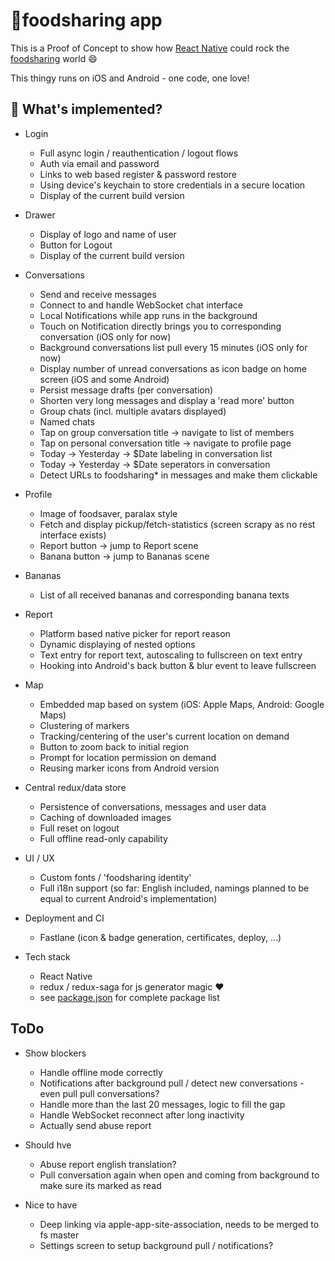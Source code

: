 # 🍴foodsharing app

This is a Proof of Concept to show how [React Native](https://github.com/facebook/react-native) could rock the [foodsharing](https://foodsharing.network) world :smile:

This thingy runs on iOS and Android - one code, one love!


## 🎉 What's implemented?

* Login
  * Full async login / reauthentication / logout flows
  * Auth via email and password
  * Links to web based register & password restore
  * Using device's keychain to store credentials in a secure location
  * Display of the current build version

* Drawer
  * Display of logo and name of user
  * Button for Logout
  * Display of the current build version

* Conversations
  * Send and receive messages
  * Connect to and handle WebSocket chat interface
  * Local Notifications while app runs in the background
  * Touch on Notification directly brings you to corresponding conversation (iOS only for now)
  * Background conversations list pull every 15 minutes (iOS only for now)
  * Display number of unread conversations as icon badge on home screen (iOS and some Android)
  * Persist message drafts (per conversation)
  * Shorten very long messages and display a 'read more' button
  * Group chats (incl. multiple avatars displayed)
  * Named chats
  * Tap on group conversation title -> navigate to list of members
  * Tap on personal conversation title -> navigate to profile page
  * Today -> Yesterday -> $Date labeling in conversation list
  * Today -> Yesterday -> $Date seperators in conversation
  * Detect URLs to foodsharing* in messages and make them clickable

* Profile
  * Image of foodsaver, paralax style
  * Fetch and display pickup/fetch-statistics (screen scrapy as no rest interface exists)
  * Report button -> jump to Report scene
  * Banana button -> jump to Bananas scene

* Bananas
  * List of all received bananas and corresponding banana texts

* Report
  * Platform based native picker for report reason
  * Dynamic displaying of nested options
  * Text entry for report text, autoscaling to fullscreen on text entry
  * Hooking into Android's back button & blur event to leave fullscreen

* Map
  * Embedded map based on system (iOS: Apple Maps, Android: Google Maps)
  * Clustering of markers
  * Tracking/centering of the user's current location on demand
  * Button to zoom back to initial region
  * Prompt for location permission on demand
  * Reusing marker icons from Android version

* Central redux/data store
  * Persistence of conversations, messages and user data
  * Caching of downloaded images
  * Full reset on logout
  * Full offline read-only capability

* UI / UX
  * Custom fonts / 'foodsharing identity'
  * Full i18n support (so far: English included, namings planned to be equal to current Android's implementation)

* Deployment and CI
  * Fastlane (icon & badge generation, certificates, deploy, ...)

* Tech stack
  * React Native
  * redux / redux-saga for js generator magic :heart:
  * see [package.json](https://github.com/rastapasta/foodsharing/blob/master/package.json) for complete package list

## ToDo

* Show blockers
  * Handle offline mode correctly
  * Notifications after background pull / detect new conversations - even pull pull conversations?
  * Handle more than the last 20 messages, logic to fill the gap
  * Handle WebSocket reconnect after long inactivity
  * Actually send abuse report

* Should hve
  * Abuse report english translation?
  * Pull conversation again when open and coming from background to make sure its marked as read

* Nice to have
  * Deep linking via apple-app-site-association, needs to be merged to fs master
  * Settings screen to setup background pull / notifications?

